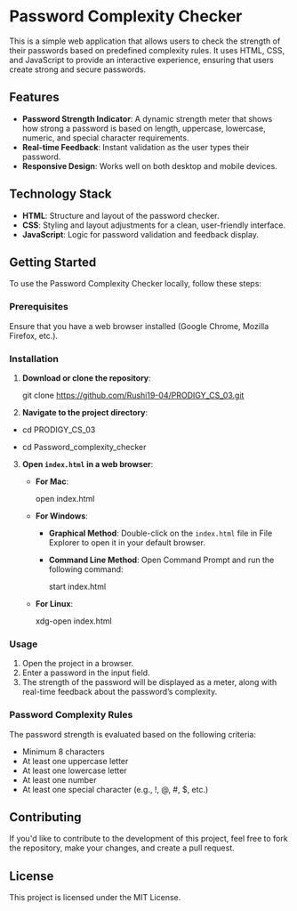 # Password Complexity Checker
This is a simple web application that allows users to check the strength of their passwords based on predefined complexity rules. It uses HTML, CSS, and JavaScript to provide an interactive experience, ensuring that users create strong and secure passwords.

## Features
- **Password Strength Indicator**: A dynamic strength meter that shows how strong a password is based on length, uppercase, lowercase, numeric, and special character requirements.
- **Real-time Feedback**: Instant validation as the user types their password.
- **Responsive Design**: Works well on both desktop and mobile devices.

## Technology Stack
- **HTML**: Structure and layout of the password checker.
- **CSS**: Styling and layout adjustments for a clean, user-friendly interface.
- **JavaScript**: Logic for password validation and feedback display.

## Getting Started
To use the Password Complexity Checker locally, follow these steps:

### Prerequisites
Ensure that you have a web browser installed (Google Chrome, Mozilla Firefox, etc.).

### Installation
1. **Download or clone the repository**:

   git clone https://github.com/Rushi19-04/PRODIGY_CS_03.git
 

2. **Navigate to the project directory**:

  * cd PRODIGY_CS_03
    
  * cd Password_complexity_checker
  

3. **Open `index.html` in a web browser**:
   - **For Mac**:
     
     open index.html
   
   - **For Windows**:
     - **Graphical Method**: Double-click on the `index.html` file in File Explorer to open it in your default browser.
     - **Command Line Method**: Open Command Prompt and run the following command:
       
       start index.html
      
   - **For Linux**:
     
     xdg-open index.html
    

### Usage
1. Open the project in a browser.
2. Enter a password in the input field.
3. The strength of the password will be displayed as a meter, along with real-time feedback about the password’s complexity.

### Password Complexity Rules
The password strength is evaluated based on the following criteria:
- Minimum 8 characters
- At least one uppercase letter
- At least one lowercase letter
- At least one number
- At least one special character (e.g., !, @, #, $, etc.)

## Contributing
If you'd like to contribute to the development of this project, feel free to fork the repository, make your changes, and create a pull request.

## License
This project is licensed under the MIT License.
